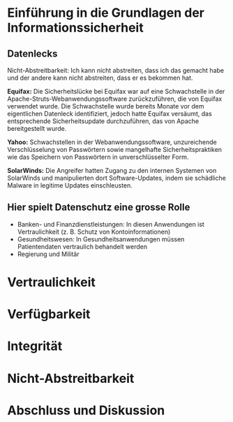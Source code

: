 # Einführung in die Grundlagen der Informationssicherheit

## Datenlecks

Nicht-Abstreitbarkeit: Ich kann nicht abstreiten, dass ich das gemacht habe und der andere kann nicht abstreiten, dass er es bekommen hat.

**Equifax:**
Die Sicherheitslücke bei Equifax war auf eine Schwachstelle in der Apache-Struts-Webanwendungssoftware zurückzuführen, die von Equifax verwendet wurde. Die Schwachstelle wurde bereits Monate vor dem eigentlichen Datenleck identifiziert, jedoch hatte Equifax versäumt, das entsprechende Sicherheitsupdate durchzuführen, das von Apache bereitgestellt wurde.

**Yahoo:** Schwachstellen in der Webanwendungssoftware, unzureichende Verschlüsselung von Passwörtern sowie mangelhafte Sicherheitspraktiken wie das Speichern von Passwörtern in unverschlüsselter Form.

**SolarWinds:** Die Angreifer hatten Zugang zu den internen Systemen von SolarWinds und manipulierten dort Software-Updates, indem sie schädliche Malware in legitime Updates einschleusten.

## Hier spielt Datenschutz eine grosse Rolle

- Banken- und Finanzdienstleistungen: In diesen Anwendungen ist Vertraulichkeit (z. B. Schutz von Kontoinformationen)
- Gesundheitswesen: In Gesundheitsanwendungen müssen Patientendaten vertraulich behandelt werden
- Regierung und Militär

# Vertraulichkeit

# Verfügbarkeit

# Integrität

# Nicht-Abstreitbarkeit

# Abschluss und Diskussion
